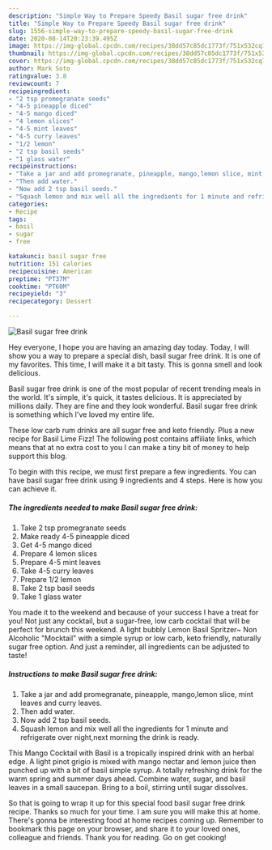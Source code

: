 ```yaml
---
description: "Simple Way to Prepare Speedy Basil sugar free drink"
title: "Simple Way to Prepare Speedy Basil sugar free drink"
slug: 1556-simple-way-to-prepare-speedy-basil-sugar-free-drink
date: 2020-08-14T20:23:39.495Z
image: https://img-global.cpcdn.com/recipes/38dd57c85dc1773f/751x532cq70/basil-sugar-free-drink-recipe-main-photo.jpg
thumbnail: https://img-global.cpcdn.com/recipes/38dd57c85dc1773f/751x532cq70/basil-sugar-free-drink-recipe-main-photo.jpg
cover: https://img-global.cpcdn.com/recipes/38dd57c85dc1773f/751x532cq70/basil-sugar-free-drink-recipe-main-photo.jpg
author: Mark Soto
ratingvalue: 3.8
reviewcount: 7
recipeingredient:
- "2 tsp promegranate seeds"
- "4-5 pineapple diced"
- "4-5 mango diced"
- "4 lemon slices"
- "4-5 mint leaves"
- "4-5 curry leaves"
- "1/2 lemon"
- "2 tsp basil seeds"
- "1 glass water"
recipeinstructions:
- "Take a jar and add promegranate, pineapple, mango,lemon slice, mint leaves and curry leaves."
- "Then add water."
- "Now add 2 tsp basil seeds."
- "Squash lemon and mix well all the ingredients for 1 minute and refrigerate over night,next morning the drink is ready."
categories:
- Recipe
tags:
- basil
- sugar
- free

katakunci: basil sugar free 
nutrition: 151 calories
recipecuisine: American
preptime: "PT37M"
cooktime: "PT60M"
recipeyield: "3"
recipecategory: Dessert

---
```



![Basil sugar free drink](https://img-global.cpcdn.com/recipes/38dd57c85dc1773f/751x532cq70/basil-sugar-free-drink-recipe-main-photo.jpg)

Hey everyone, I hope you are having an amazing day today. Today, I will show you a way to prepare a special dish, basil sugar free drink. It is one of my favorites. This time, I will make it a bit tasty. This is gonna smell and look delicious.

Basil sugar free drink is one of the most popular of recent trending meals in the world. It's simple, it's quick, it tastes delicious. It is appreciated by millions daily. They are fine and they look wonderful. Basil sugar free drink is something which I've loved my entire life.

These low carb rum drinks are all sugar free and keto friendly. Plus a new recipe for Basil Lime Fizz! The following post contains affiliate links, which means that at no extra cost to you I can make a tiny bit of money to help support this blog.


To begin with this recipe, we must first prepare a few ingredients. You can have basil sugar free drink using 9 ingredients and 4 steps. Here is how you can achieve it.

<!--inarticleads1-->

##### The ingredients needed to make Basil sugar free drink:

1. Take 2 tsp promegranate seeds
1. Make ready 4-5 pineapple diced
1. Get 4-5 mango diced
1. Prepare 4 lemon slices
1. Prepare 4-5 mint leaves
1. Take 4-5 curry leaves
1. Prepare 1/2 lemon
1. Take 2 tsp basil seeds
1. Take 1 glass water


You made it to the weekend and because of your success I have a treat for you! Not just any cocktail, but a sugar-free, low carb cocktail that will be perfect for brunch this weekend. A light bubbly Lemon Basil Spritzer~ Non Alcoholic &#34;Mocktail&#34; with a simple syrup or low carb, keto friendly, naturally sugar free option. And just a reminder, all ingredients can be adjusted to taste! 

<!--inarticleads2-->

##### Instructions to make Basil sugar free drink:

1. Take a jar and add promegranate, pineapple, mango,lemon slice, mint leaves and curry leaves.
1. Then add water.
1. Now add 2 tsp basil seeds.
1. Squash lemon and mix well all the ingredients for 1 minute and refrigerate over night,next morning the drink is ready.


This Mango Cocktail with Basil is a tropically inspired drink with an herbal edge. A light pinot grigio is mixed with mango nectar and lemon juice then punched up with a bit of basil simple syrup. A totally refreshing drink for the warm spring and summer days ahead. Combine water, sugar, and basil leaves in a small saucepan. Bring to a boil, stirring until sugar dissolves. 

So that is going to wrap it up for this special food basil sugar free drink recipe. Thanks so much for your time. I am sure you will make this at home. There's gonna be interesting food at home recipes coming up. Remember to bookmark this page on your browser, and share it to your loved ones, colleague and friends. Thank you for reading. Go on get cooking!
